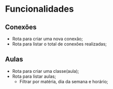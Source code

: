 # Funcionalidades

## Conexões

- Rota para criar uma nova conexão;
- Rota para listar o total de conexões realizadas;

## Aulas
- Rota para criar uma classe(aula);
- Rota para listar aulas;
    - Filtrar por matéria, dia da semana e horário;


